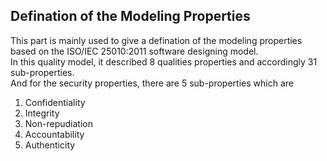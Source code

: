 ## Defination of the Modeling Properties
This part is mainly used to give a defination of the modeling properties based on the ISO/IEC 25010:2011 software designing model.  
In this quality model, it described 8 qualities properties and accordingly 31 sub-properties.  
And for the security properties, there are 5 sub-properties which are   
1. Confidentiality 
2. Integrity
3. Non-repudiation
4. Accountability
5. Authenticity